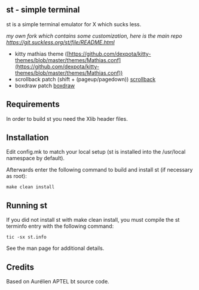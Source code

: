 st - simple terminal
--------------------
st is a simple terminal emulator for X which sucks less.

*my own fork which contains some customization, here is the main repo https://git.suckless.org/st/file/README.html*
+ kitty mathias theme ([https://github.com/dexpota/kitty-themes/blob/master/themes/Mathias.conf](https://github.com/dexpota/kitty-themes/blob/master/themes/Mathias.conf))
+ scrollback patch (shift + (pageup/pagedown)) [scrollback](https://st.suckless.org/patches/scrollback/)
+ boxdraw patch [boxdraw](https://st.suckless.org/patches/boxdraw/)

Requirements
------------
In order to build st you need the Xlib header files.


Installation
------------
Edit config.mk to match your local setup (st is installed into
the /usr/local namespace by default).

Afterwards enter the following command to build and install st (if
necessary as root):

    make clean install


Running st
----------
If you did not install st with make clean install, you must compile
the st terminfo entry with the following command:

    tic -sx st.info

See the man page for additional details.

Credits
-------
Based on Aurélien APTEL <aurelien dot aptel at gmail dot com> bt source code.

